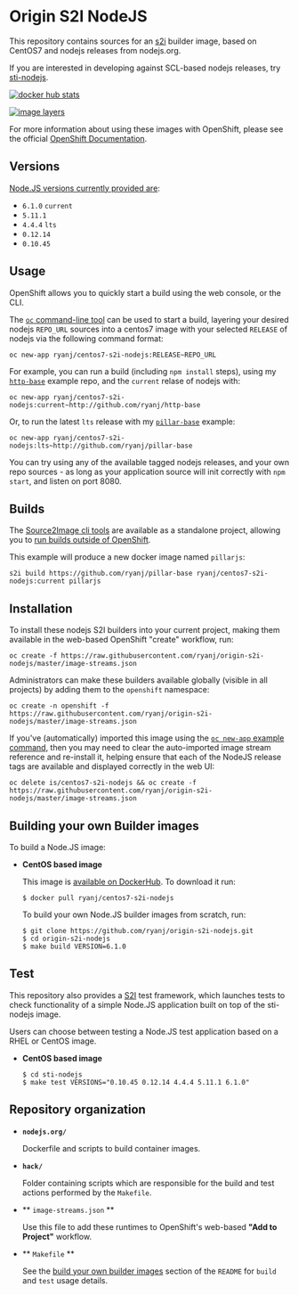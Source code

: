 Origin S2I NodeJS
=================

This repository contains sources for an [s2i](https://github.com/openshift/source-to-image) builder image, based on CentOS7 and nodejs releases from nodejs.org.

If you are interested in developing against SCL-based nodejs releases, try [sti-nodejs](https://github.com/openshift/sti-nodejs).

[![docker hub stats](http://dockeri.co/image/ryanj/centos7-s2i-nodejs)](https://hub.docker.com/r/ryanj/centos7-s2i-nodejs/)

[![image layers](https://imagelayers.io/badge/ryanj/centos7-s2i-nodejs.svg)](https://imagelayers.io/?images=ryanj%2Fcentos7-s2i-nodejs:current,ryanj%2Fcentos7-s2i-nodejs:lts,ryanj%2Fcentos7-s2i-nodejs:0.12,ryanj%2Fcentos7-s2i-nodejs:0.10)

For more information about using these images with OpenShift, please see the
official [OpenShift Documentation](https://docs.openshift.org/latest/using_images/s2i_images/nodejs.html).

Versions
---------------
[Node.JS versions currently provided are](https://hub.docker.com/r/ryanj/centos7-s2i-nodejs/tags/):

* `6.1.0` `current`
* `5.11.1`
* `4.4.4` `lts`
* `0.12.14`
* `0.10.45`

Usage
---------------------------------

OpenShift allows you to quickly start a build using the web console, or the CLI.

The [`oc` command-line tool](https://github.com/openshift/origin/releases) can be used to start a build, layering your desired nodejs `REPO_URL` sources into a centos7 image with your selected `RELEASE` of nodejs via the following command format:

    oc new-app ryanj/centos7-s2i-nodejs:RELEASE~REPO_URL

For example, you can run a build (including `npm install` steps), using my [`http-base`](http://github.com/ryanj/http-base) example repo, and the `current` relase of nodejs with:

    oc new-app ryanj/centos7-s2i-nodejs:current~http://github.com/ryanj/http-base

Or, to run the latest `lts` release with my [`pillar-base`](http://github.com/ryanj/pillar-base) example:

    oc new-app ryanj/centos7-s2i-nodejs:lts~http://github.com/ryanj/pillar-base

You can try using any of the available tagged nodejs releases, and your own repo sources - as long as your application source will init correctly with `npm start`, and listen on port 8080.

Builds
------

The [Source2Image cli tools](https://github.com/openshift/source-to-image/releases) are available as a standalone project, allowing you to [run builds outside of OpenShift](https://github.com/ryanj/origin-s2i-nodejs/blob/master/nodejs.org/README.md#usage).

This example will produce a new docker image named `pillarjs`:

    s2i build https://github.com/ryanj/pillar-base ryanj/centos7-s2i-nodejs:current pillarjs

Installation
---------------

To install these nodejs S2I builders into your current project, making them available in the web-based OpenShift "create" workflow, run:

    oc create -f https://raw.githubusercontent.com/ryanj/origin-s2i-nodejs/master/image-streams.json

Administrators can make these builders available globally (visible in all projects) by adding them to the `openshift` namespace:

    oc create -n openshift -f https://raw.githubusercontent.com/ryanj/origin-s2i-nodejs/master/image-streams.json
    
If you've (automatically) imported this image using the [`oc new-app` example command](#usage), then you may need to clear the auto-imported image stream reference and re-install it, helping ensure that each of the NodeJS release tags are available and displayed correctly in the web UI:

    oc delete is/centos7-s2i-nodejs && oc create -f https://raw.githubusercontent.com/ryanj/origin-s2i-nodejs/master/image-streams.json

Building your own Builder images
--------------------------------
To build a Node.JS image:
*  **CentOS based image**

    This image is [available on DockerHub](https://hub.docker.com/r/ryanj/centos7-s2i-nodejs/). To download it run:

    ```
    $ docker pull ryanj/centos7-s2i-nodejs
    ```

    To build your own Node.JS builder images from scratch, run:

    ```
    $ git clone https://github.com/ryanj/origin-s2i-nodejs.git
    $ cd origin-s2i-nodejs
    $ make build VERSION=6.1.0
    ```

Test
---------------------
This repository also provides a [S2I](https://github.com/openshift/source-to-image) test framework,
which launches tests to check functionality of a simple Node.JS application built on top of the sti-nodejs image.

Users can choose between testing a Node.JS test application based on a RHEL or CentOS image.

*  **CentOS based image**

    ```
    $ cd sti-nodejs
    $ make test VERSIONS="0.10.45 0.12.14 4.4.4 5.11.1 6.1.0"
    ```

Repository organization
------------------------
* **`nodejs.org/`**

    Dockerfile and scripts to build container images.

* **`hack/`**

    Folder containing scripts which are responsible for the build and test actions performed by the `Makefile`.

* ** `image-streams.json` **

    Use this file to add these runtimes to OpenShift's web-based **"Add to Project"** workflow.

* ** `Makefile` **

    See the [build your own builder images](#build_your_own_builder_images) section of the `README` for `build` and `test` usage details.
